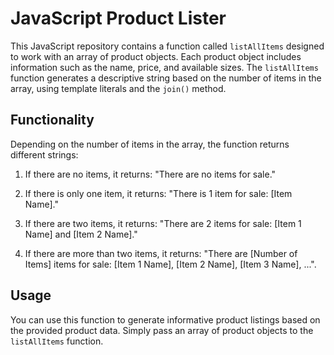 # JavaScript Product Lister

This JavaScript repository contains a function called `listAllItems` designed to work with an array of product objects. Each product object includes information such as the name, price, and available sizes. The `listAllItems` function generates a descriptive string based on the number of items in the array, using template literals and the `join()` method.

## Functionality

Depending on the number of items in the array, the function returns different strings:

1. If there are no items, it returns: "There are no items for sale."

2. If there is only one item, it returns: "There is 1 item for sale: [Item Name]."

3. If there are two items, it returns: "There are 2 items for sale: [Item 1 Name] and [Item 2 Name]."

4. If there are more than two items, it returns: "There are [Number of Items] items for sale: [Item 1 Name], [Item 2 Name], [Item 3 Name], ...".

## Usage

You can use this function to generate informative product listings based on the provided product data. Simply pass an array of product objects to the `listAllItems` function.
